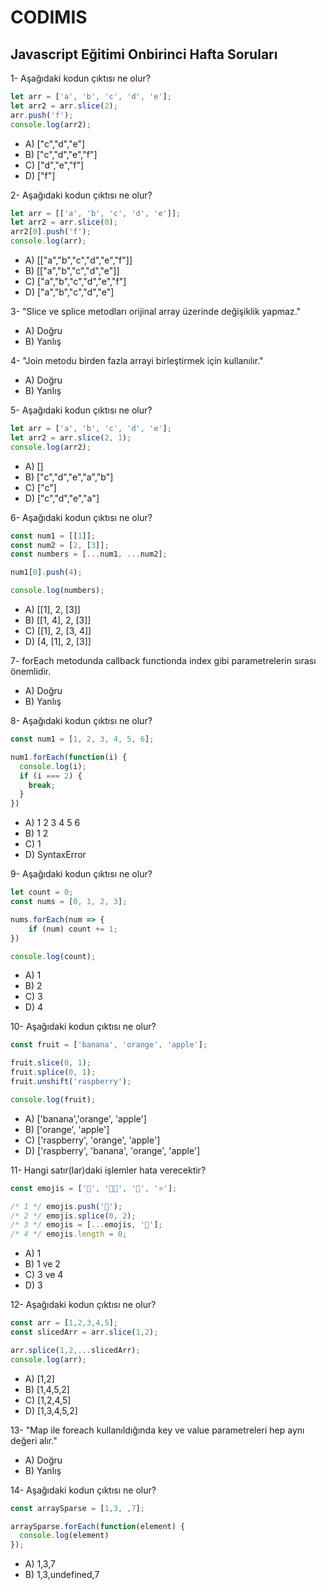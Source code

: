 # CODIMIS 
## Javascript Eğitimi Onbirinci Hafta Soruları

1- Aşağıdaki kodun çıktısı ne olur?
```javascript
let arr = ['a', 'b', 'c', 'd', 'e'];
let arr2 = arr.slice(2);
arr.push('f');
console.log(arr2);
```
* A) ["c","d","e"]
* B) ["c","d","e","f"]
* C) ["d","e","f"]
* D) ["f"]

2- Aşağıdaki kodun çıktısı ne olur?
```javascript
let arr = [['a', 'b', 'c', 'd', 'e']];
let arr2 = arr.slice(0);
arr2[0].push('f');
console.log(arr);
```

* A) [["a","b","c","d","e","f"]] 
* B) [["a","b","c","d","e"]]
* C) ["a","b","c","d","e","f"]
* D) ["a","b","c","d","e"]

3- "Slice ve splice metodları orijinal array üzerinde değişiklik yapmaz." 
* A) Doğru
* B) Yanlış

4- "Join metodu birden fazla arrayi birleştirmek için kullanılır."
* A) Doğru
* B) Yanlış

5- Aşağıdaki kodun çıktısı ne olur?
```javascript
let arr = ['a', 'b', 'c', 'd', 'e'];
let arr2 = arr.slice(2, 1);
console.log(arr2);
```
* A) []
* B) ["c","d","e","a","b"]
* C) ["c"]
* D) ["c","d","e","a"]

6- Aşağıdaki kodun çıktısı ne olur?
```javascript
const num1 = [[1]];
const num2 = [2, [3]];
const numbers = [...num1, ...num2];

num1[0].push(4);

console.log(numbers);
```
* A) [[1], 2, [3]]
* B) [[1, 4], 2, [3]]
* C) [[1], 2, [3, 4]]
* D) [4, [1], 2, [3]]

7- forEach metodunda callback functionda index gibi parametrelerin sırası önemlidir. 
* A) Doğru
* B) Yanlış

8- Aşağıdaki kodun çıktısı ne olur?
```javascript
const num1 = [1, 2, 3, 4, 5, 6];

num1.forEach(function(i) {
  console.log(i);
  if (i === 2) {
    break;
  }
})
```
* A) 1 2 3 4 5 6
* B) 1 2
* C) 1
* D) SyntaxError

9- Aşağıdaki kodun çıktısı ne olur?
```javascript
let count = 0;
const nums = [0, 1, 2, 3];

nums.forEach(num => {
    if (num) count += 1;
})

console.log(count);
```
* A) 1
* B) 2
* C) 3
* D) 4

10- Aşağıdaki kodun çıktısı ne olur?
```javascript
const fruit = ['banana', 'orange', 'apple'];

fruit.slice(0, 1);
fruit.splice(0, 1);
fruit.unshift('raspberry');

console.log(fruit);
```
* A) ['banana','orange', 'apple']
* B) ['orange', 'apple']
* C) ['raspberry', 'orange', 'apple']
* D) ['raspberry', 'banana', 'orange', 'apple']

11- Hangi satır(lar)daki işlemler hata verecektir?
```javascript
const emojis = ['🎄', '🎅🏼', '🎁', '⭐'];

/* 1 */ emojis.push('🦌');
/* 2 */ emojis.splice(0, 2);
/* 3 */ emojis = [...emojis, '🥂'];
/* 4 */ emojis.length = 0;
```

* A) 1
* B) 1 ve 2
* C) 3 ve 4
* D) 3

12- Aşağıdaki kodun çıktısı ne olur?
```javascript
const arr = [1,2,3,4,5];
const slicedArr = arr.slice(1,2);

arr.splice(1,2,...slicedArr);
console.log(arr);
```

* A) [1,2]
* B) [1,4,5,2]
* C) [1,2,4,5]
* D) [1,3,4,5,2]

13- "Map ile foreach kullanıldığında key ve value parametreleri hep aynı değeri alır."

* A) Doğru
* B) Yanlış

14- Aşağıdaki kodun çıktısı ne olur?
```javascript
const arraySparse = [1,3, ,7];

arraySparse.forEach(function(element) {
  console.log(element)
});
```

* A) 1,3,7
* B) 1,3,undefined,7